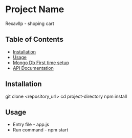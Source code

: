 # Project Name
 Rexavllp - shoping cart

 ## Table of Contents


- [Installation](#installation)
- [Usage](#usage)
- [Mongo Db First time setup](#mongo-db-first-time-setup)
- [API Documentation](#api-documentation)


## Installation
git clone <repository_url>
cd project-directory
npm install

## Usage

* Entry file - app.js
* Run command - npm start
 

